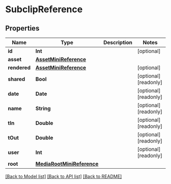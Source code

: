 # SubclipReference

## Properties

Name | Type | Description | Notes
------------ | ------------- | ------------- | -------------
**id** | **Int** |  | [optional] 
**asset** | [**AssetMiniReference**](AssetMiniReference.md) |  | 
**rendered** | [**AssetMiniReference**](AssetMiniReference.md) |  | [optional] 
**shared** | **Bool** |  | [optional] [readonly] 
**date** | **Date** |  | [optional] [readonly] 
**name** | **String** |  | [optional] [readonly] 
**tIn** | **Double** |  | [optional] [readonly] 
**tOut** | **Double** |  | [optional] [readonly] 
**user** | **Int** |  | [optional] [readonly] 
**root** | [**MediaRootMiniReference**](MediaRootMiniReference.md) |  | 

[[Back to Model list]](../#documentation-for-models) [[Back to API list]](../#documentation-for-api-endpoints) [[Back to README]](../)


